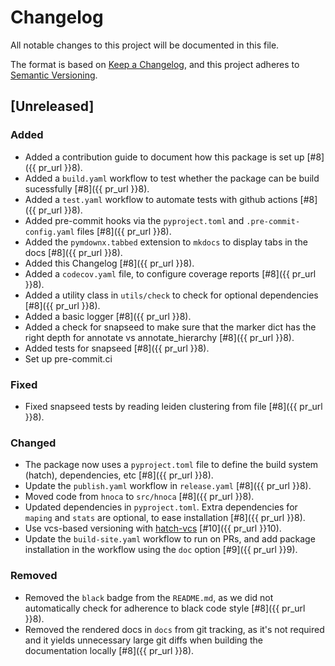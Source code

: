 # Changelog

All notable changes to this project will be documented in this file.

The format is based on [Keep a Changelog][],
and this project adheres to [Semantic Versioning][].

[keep a changelog]: https://keepachangelog.com/en/1.0.0/
[semantic versioning]: https://semver.org/spec/v2.0.0.html

## [Unreleased]

### Added

- Added a contribution guide to document how this package is set up [#8]({{ pr_url }}8).
- Added a `build.yaml` workflow to test whether the package can be build sucessfully [#8]({{ pr_url }}8).
- Added a `test.yaml` workflow to automate tests with github actions [#8]({{ pr_url }}8).
- Added pre-commit hooks via the `pyproject.toml` and `.pre-commit-config.yaml` files [#8]({{ pr_url }}8).
- Added the `pymdownx.tabbed` extension to `mkdocs` to display tabs in the docs [#8]({{ pr_url }}8).
- Added this Changelog [#8]({{ pr_url }}8).
- Added a `codecov.yaml` file, to configure coverage reports [#8]({{ pr_url }}8).
- Added a utility class in `utils/check` to check for optional dependencies [#8]({{ pr_url }}8).
- Added a basic logger [#8]({{ pr_url }}8).
- Added a check for snapseed to make sure that the marker dict has the right depth for annotate vs annotate_hierarchy [#8]({{ pr_url }}8).
- Added tests for snapseed [#8]({{ pr_url }}8).
- Set up pre-commit.ci

### Fixed
- Fixed snapseed tests by reading leiden clustering from file [#8]({{ pr_url }}8).

### Changed
- The package now uses a `pyproject.toml` file to define the build system (hatch), dependencies, etc [#8]({{ pr_url }}8).
- Update the `publish.yaml` workflow in `release.yaml` [#8]({{ pr_url }}8).
- Moved code from `hnoca` to `src/hnoca` [#8]({{ pr_url }}8).
- Updated dependencies in `pyproject.toml`. Extra dependencies for `maping` and `stats` are optional, to ease installation [#8]({{ pr_url }}8).
- Use vcs-based versioning with [hatch-vcs](https://pypi.org/project/hatch-vcs/) [#10]({{ pr_url }}10).
- Update the `build-site.yaml` workflow to run on PRs, and add package installation in the workflow using the `doc` option [#9]({{ pr_url }}9).

### Removed
- Removed the `black` badge from the `README.md`, as we did not automatically check for adherence to black code style [#8]({{ pr_url }}8).
- Removed the rendered docs in `docs` from git tracking, as it's not required and it yields unnecessary large git diffs when building the documentation locally [#8]({{ pr_url }}8).
